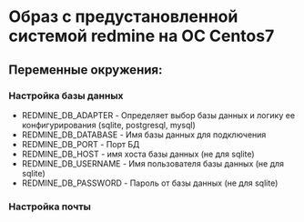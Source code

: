 # Образ с предустановленной системой redmine на ОС Centos7

## Переменные окружения:
### Настройка базы данных
  - REDMINE_DB_ADAPTER - Определяет выбор базы данных и логику ее конфигурирования (sqlite, postgresql, mysql)
  - REDMINE_DB_DATABASE - Имя базы данных для подключения
  - REDMINE_DB_PORT - Порт БД
  - REDMINE_DB_HOST - имя хоста базы данных (не для sqlite)
  - REDMINE_DB_USERNAME - Имя пользователя базы данных (не для sqlite)
  - REDMINE_DB_PASSWORD - Пароль от базы данных (не для sqlite)
### Настройка почты
